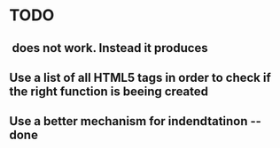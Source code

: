 # TODO
## <img attr="fooval"> does not work. Instead it produces <img attr="fooval"></img>
## Use a list of all HTML5 tags in order to check if the right function is beeing created
## Use a better mechanism for indendtatinon -- done
